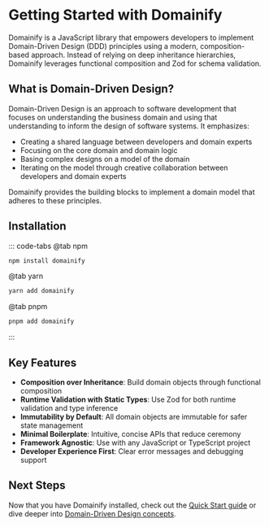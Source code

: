 # Getting Started with Domainify

Domainify is a JavaScript library that empowers developers to implement Domain-Driven Design (DDD) principles using a modern, composition-based approach. Instead of relying on deep inheritance hierarchies, Domainify leverages functional composition and Zod for schema validation.

## What is Domain-Driven Design?

Domain-Driven Design is an approach to software development that focuses on understanding the business domain and using that understanding to inform the design of software systems. It emphasizes:

- Creating a shared language between developers and domain experts
- Focusing on the core domain and domain logic
- Basing complex designs on a model of the domain
- Iterating on the model through creative collaboration between developers and domain experts

Domainify provides the building blocks to implement a domain model that adheres to these principles.

## Installation

::: code-tabs
@tab npm
```bash [npm]
npm install domainify
```
@tab yarn
```bash [yarn]
yarn add domainify
```
@tab pnpm
```bash [pnpm]
pnpm add domainify
```
:::

## Key Features

- **Composition over Inheritance**: Build domain objects through functional composition
- **Runtime Validation with Static Types**: Use Zod for both runtime validation and type inference
- **Immutability by Default**: All domain objects are immutable for safer state management
- **Minimal Boilerplate**: Intuitive, concise APIs that reduce ceremony
- **Framework Agnostic**: Use with any JavaScript or TypeScript project
- **Developer Experience First**: Clear error messages and debugging support

## Next Steps

Now that you have Domainify installed, check out the [Quick Start guide](./quick-start.md) or dive deeper into [Domain-Driven Design concepts](./ddd/).

